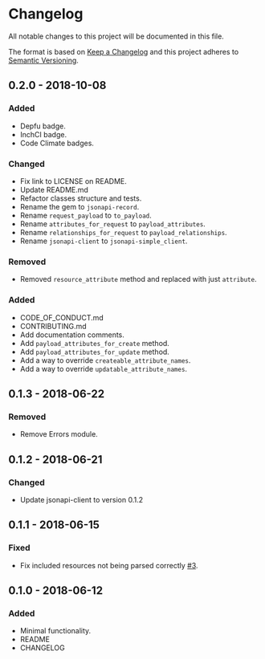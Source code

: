 # Changelog

All notable changes to this project will be documented in this file.

The format is based on [Keep a Changelog](http://keepachangelog.com/en/1.0.0/)
and this project adheres to [Semantic Versioning](http://semver.org/spec/v2.0.0.html).

## 0.2.0 - 2018-10-08

### Added

- Depfu badge.
- InchCI badge.
- Code Climate badges.

### Changed

- Fix link to LICENSE on README.
- Update README.md
- Refactor classes structure and tests.
- Rename the gem to `jsonapi-record`.
- Rename `request_payload` to `to_payload`.
- Rename `attributes_for_request` to `payload_attributes`.
- Rename `relationships_for_request` to `payload_relationships`.
- Rename `jsonapi-client` to `jsonapi-simple_client`.

### Removed

- Removed `resource_attribute` method and replaced with just `attribute`.

### Added

- CODE_OF_CONDUCT.md
- CONTRIBUTING.md
- Add documentation comments.
- Add `payload_attributes_for_create` method.
- Add `payload_attributes_for_update` method.
- Add a way to override `createable_attribute_names`.
- Add a way to override `updatable_attribute_names`.


## 0.1.3 - 2018-06-22

### Removed

- Remove Errors module.

## 0.1.2 - 2018-06-21

### Changed

- Update jsonapi-client to version 0.1.2

## 0.1.1 - 2018-06-15

### Fixed

- Fix included resources not being parsed correctly [#3](https://github.com/InspireNL/jsonapi-resource/pull/3).

## 0.1.0 - 2018-06-12

### Added

- Minimal functionality.
- README
- CHANGELOG
